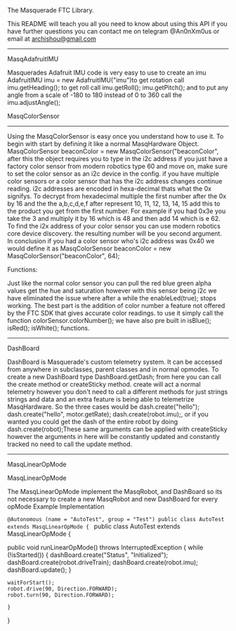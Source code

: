 The Masquerade FTC Library.

This README will teach you all you need to know about using this API if you have further questions
you can contact me on telegram @An0nXm0us or email at archishou@gmail.com

*****************************************
MasqAdafruitIMU

Masquerades Adafruit IMU code is very easy to use to create an imu
AdafruitIMU imu = new AdafruitIMU("imu")to get rotation call imu.getHeading();
to get roll call imu.getRoll(); imu.getPitch(); and to put any angle from a scale of
-180 to 180 instead of 0 to 360 call the imu.adjustAngle();


MasqColorSensor
***********************
Using the MasqColorSensor is easy once you understand how to use it.
To begin with start by defining it like a normal MasqHardware Object.
MasqColorSensor beaconColor = new MasqColorSensor("beaconColor", after
this the object requires you to type in the i2c address if you just have
a factory color sensor from modern robotics type 60 and move on, make sure
to set the color sensor as an i2c device in the config. if you have multiple
color sensors or a color sensor that has the i2c address changes continue reading.
i2c addresses are encoded in hexa-decimal thats what the 0x signifys. To decrypt from
hexadecimal multiple the first number after the 0x by 16 and the the a,b,c,d,e,f after
represent 10, 11, 12, 13, 14, 15 add this to the product you get from the first number.
For example if you had 0x3e you take the 3 and multiply it by 16 which is 48 and then
add 14 which is e 62. To find the i2x address of your color sensor you can use modern
robotics core device discovery. the resulting number will be you second argument.
In conclusion if you had a color sensor who's i2c address was 0x40 we would define it
as MasqColorSensor beaconColor = new MasqColorSensor("beaconColor", 64);

Functions:

Just like the normal color sensor you can pull the red blue green
alpha values get the hue and saturation however with this sensor
being i2c we have eliminated the issue where after a while the
enableLed(true); stops working. The best part is the addition of
color number a feature not offered by the FTC SDK that gives accurate
color readings. to use it simply call the function colorSensor.colorNumber();
we have also pre built in isBlue(); isRed(); isWhite(); functions.

***********************

DashBoard

DashBoard is Masquerade's custom telemetry system. It can be accessed
from anywhere in subclasses, parent classes and in normal opmodes.
To create a new DashBoard type DashBoard.getDash; from here you can call the
create method or createSticky method. create will act a normal telemetry
however you don't need to call a different methods for just strings
strings and data and an extra feature is being able to telemetrize MasqHardware.
So the three cases would be dash.create("hello"); dash.create("hello", motor.getRate);
dash.create(robot.imu);, or if you wanted you could get the dash of
the entire robot by doing dash.create(robot);These same arguments can be
applied with createSticky however the arguments in here will be constantly
updated and constantly tracked no need to call the update method.

***********************

MasqLinearOpMode

MasqLinearOpMode

The MasqLinearOpMode implement the MasqRobot, and DashBoard so its not necessary to create a
new MasqRobot and new DashBoard for every opMode Example Implementation

`@Autonomous (name = "AutoTest", group = "Test")
public class AutoTest extends MasqLinearOpMode {
`
public class AutoTest extends MasqLinearOpMode {

public void runLinearOpMode() throws InterruptedException {
    while (!isStarted()) {
        dashBoard.create("Status", "Initialized");
        dashBoard.create(robot.driveTrain);
        dashBoard.create(robot.imu);
        dashBoard.update();
    }

    waitForStart();
    robot.drive(90, Direction.FORWARD);
    robot.turn(90, Direction.FORWARD);

    }
}
